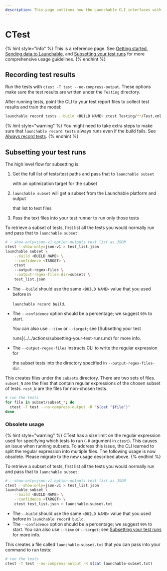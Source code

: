 ```yaml
---
description: This page outlines how the Launchable CLI interfaces with CTest.
---
```


# CTest

{% hint style="info" %}
This is a reference page. See [Getting started](../../getting-started.md), [Sending data to Launchable](../../sending-data-to-launchable/), and [Subsetting your test runs](../../features/predictive-test-selection/) for more comprehensive usage guidelines.
{% endhint %}

## Recording test results

Run the tests with `ctest -T test --no-compress-output`. These options make sure the test results are written under the `Testing` directory.

After running tests, point the CLI to your test report files to collect test results and train the model:

```bash
launchable record tests --build <BUILD NAME> ctest Testing/**/Test.xml
```

{% hint style="warning" %}
You might need to take extra steps to make sure that `launchable record tests` always runs even if the build fails. See [Always record tests](../../sending-data-to-launchable/ensuring-record-tests-always-runs.md).
{% endhint %}

## Subsetting your test runs

The high level flow for subsetting is:

1.  Get the full list of tests/test paths and pass that to `launchable subset`

    with an optimization target for the subset
2.  `launchable subset` will get a subset from the Launchable platform and output

    that list to text files
3. Pass the text files into your test runner to run only those tests

To retrieve a subset of tests, first list all the tests you would normally run and pass that to `launchable subset`:

```bash
# --show-only=json-v1 option outputs test list as JSON
ctest --show-only=json-v1 > test_list.json
launchable subset \
    --build <BUILD NAME> \
    --confidence <TARGET> \
    ctest
    --output-regex-files \
    --output-regex-files-dir=subsets \
    test_list.json
```

*   The `--build` should use the same `<BUILD NAME>` value that you used before in

    `launchable record build`.
*   The `--confidence` option should be a percentage; we suggest `90%` to start.

    You can also use `--time` or `--target`; see \[Subsetting your test

    runs]\(../../actions/subsetting-your-test-runs.md) for more info.
*   The `--output-regex-files` instructs CLI to write the regular expression for

    the subset tests into the directory specified in `--output-regex-files-dir`.

This creates files under the `subsets` directory. There are two sets of files. `subset_N` are the files that contain regular expressions of the chosen subset of tests. `rest_N` are the files for non-chosen tests.

```bash
# run the tests
for file in subset/subset_*; do
  ctest -T test --no-compress-output -R "$(cat "$file")"
done
```

### Obsolete usage

{% hint style="warning" %}
CTest has a size limit on the regular expression used for specifying which tests to run (`-R` argument in `ctest`). This causes an issue when running subsets. To address this issue, the CLI learned to split the regular expression into multiple files. The following usage is now obsolete. Please migrate to the new usage described above.
{% endhint %}

To retrieve a subset of tests, first list all the tests you would normally run and pass that to `launchable subset`:

```bash
# --show-only=json-v1 option outputs test list as JSON
ctest --show-only=json-v1 > test_list.json
launchable subset \
    --build <BUILD NAME> \
    --confidence <TARGET> \
    ctest test_list.json > launchable-subset.txt
```

* The `--build` should use the same `<BUILD NAME>` value that you used before in `launchable record build`.
* The `--confidence` option should be a percentage; we suggest `90%` to start. You can also use `--time` or `--target`; see [Subsetting your test runs](../../features/predictive-test-selection/) for more info.

This creates a file called `launchable-subset.txt` that you can pass into your command to run tests:

```bash
# run the tests
ctest -T test --no-compress-output -R $(cat launchable-subset.txt)
```
